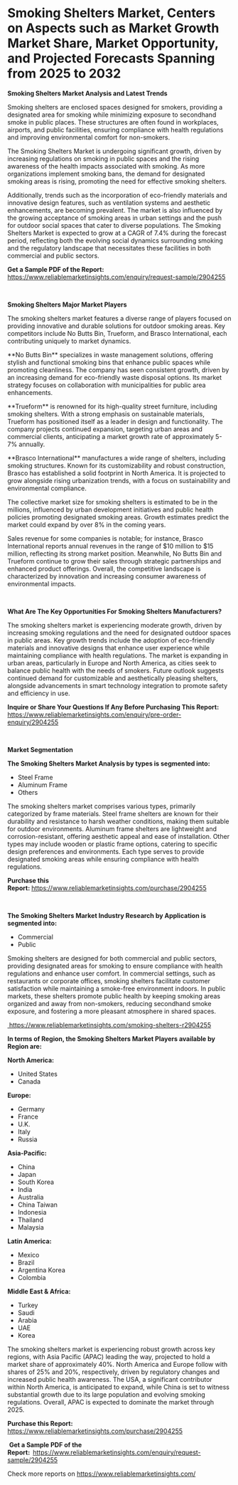 <p><h1>Smoking Shelters Market, Centers on Aspects such as Market Growth Market Share, Market Opportunity, and Projected Forecasts Spanning from 2025 to 2032</h1></p><p><strong>Smoking Shelters Market Analysis and Latest Trends</strong></p>
<p><p>Smoking shelters are enclosed spaces designed for smokers, providing a designated area for smoking while minimizing exposure to secondhand smoke in public places. These structures are often found in workplaces, airports, and public facilities, ensuring compliance with health regulations and improving environmental comfort for non-smokers.</p><p>The Smoking Shelters Market is undergoing significant growth, driven by increasing regulations on smoking in public spaces and the rising awareness of the health impacts associated with smoking. As more organizations implement smoking bans, the demand for designated smoking areas is rising, promoting the need for effective smoking shelters. </p><p>Additionally, trends such as the incorporation of eco-friendly materials and innovative design features, such as ventilation systems and aesthetic enhancements, are becoming prevalent. The market is also influenced by the growing acceptance of smoking areas in urban settings and the push for outdoor social spaces that cater to diverse populations. The Smoking Shelters Market is expected to grow at a CAGR of 7.4% during the forecast period, reflecting both the evolving social dynamics surrounding smoking and the regulatory landscape that necessitates these facilities in both commercial and public sectors.</p></p>
<p><strong>Get a Sample PDF of the Report:&nbsp;</strong> <a href="https://www.reliablemarketinsights.com/enquiry/request-sample/2904255?utm_campaign=3033&utm_medium=2&utm_source=Github&utm_content=ia&utm_term=11032025&utm_id=smoking-shelters">https://www.reliablemarketinsights.com/enquiry/request-sample/2904255</a></p>
<p>&nbsp;</p>
<p><strong>Smoking Shelters Major Market Players</strong></p>
<p><p>The smoking shelters market features a diverse range of players focused on providing innovative and durable solutions for outdoor smoking areas. Key competitors include No Butts Bin, Trueform, and Brasco International, each contributing uniquely to market dynamics.</p><p>**No Butts Bin** specializes in waste management solutions, offering stylish and functional smoking bins that enhance public spaces while promoting cleanliness. The company has seen consistent growth, driven by an increasing demand for eco-friendly waste disposal options. Its market strategy focuses on collaboration with municipalities for public area enhancements.</p><p>**Trueform** is renowned for its high-quality street furniture, including smoking shelters. With a strong emphasis on sustainable materials, Trueform has positioned itself as a leader in design and functionality. The company projects continued expansion, targeting urban areas and commercial clients, anticipating a market growth rate of approximately 5-7% annually.</p><p>**Brasco International** manufactures a wide range of shelters, including smoking structures. Known for its customizability and robust construction, Brasco has established a solid footprint in North America. It is projected to grow alongside rising urbanization trends, with a focus on sustainability and environmental compliance.</p><p>The collective market size for smoking shelters is estimated to be in the millions, influenced by urban development initiatives and public health policies promoting designated smoking areas. Growth estimates predict the market could expand by over 8% in the coming years.</p><p>Sales revenue for some companies is notable; for instance, Brasco International reports annual revenues in the range of $10 million to $15 million, reflecting its strong market position. Meanwhile, No Butts Bin and Trueform continue to grow their sales through strategic partnerships and enhanced product offerings. Overall, the competitive landscape is characterized by innovation and increasing consumer awareness of environmental impacts.</p></p>
<p>&nbsp;</p>
<p><strong>What Are The Key Opportunities For Smoking Shelters Manufacturers?</strong></p>
<p><p>The smoking shelters market is experiencing moderate growth, driven by increasing smoking regulations and the need for designated outdoor spaces in public areas. Key growth trends include the adoption of eco-friendly materials and innovative designs that enhance user experience while maintaining compliance with health regulations. The market is expanding in urban areas, particularly in Europe and North America, as cities seek to balance public health with the needs of smokers. Future outlook suggests continued demand for customizable and aesthetically pleasing shelters, alongside advancements in smart technology integration to promote safety and efficiency in use.</p></p>
<p><strong>Inquire or Share Your Questions If Any Before Purchasing This Report:</strong> <a href="https://www.reliablemarketinsights.com/enquiry/pre-order-enquiry/2904255?utm_campaign=3033&utm_medium=2&utm_source=Github&utm_content=ia&utm_term=11032025&utm_id=smoking-shelters">https://www.reliablemarketinsights.com/enquiry/pre-order-enquiry/2904255</a></p>
<p>&nbsp;</p>
<p><strong>Market Segmentation</strong></p>
<p><strong>The Smoking Shelters Market Analysis by types is segmented into:</strong></p>
<p><ul><li>Steel Frame</li><li>Aluminum Frame</li><li>Others</li></ul></p>
<p><p>The smoking shelters market comprises various types, primarily categorized by frame materials. Steel frame shelters are known for their durability and resistance to harsh weather conditions, making them suitable for outdoor environments. Aluminum frame shelters are lightweight and corrosion-resistant, offering aesthetic appeal and ease of installation. Other types may include wooden or plastic frame options, catering to specific design preferences and environments. Each type serves to provide designated smoking areas while ensuring compliance with health regulations.</p></p>
<p><strong>Purchase this Report:&nbsp;</strong><a href="https://www.reliablemarketinsights.com/purchase/2904255?utm_campaign=3033&utm_medium=2&utm_source=Github&utm_content=ia&utm_term=11032025&utm_id=smoking-shelters">https://www.reliablemarketinsights.com/purchase/2904255</a></p>
<p>&nbsp;</p>
<p><strong>The Smoking Shelters Market Industry Research by Application is segmented into:</strong></p>
<p><ul><li>Commercial</li><li>Public</li></ul></p>
<p><p>Smoking shelters are designed for both commercial and public sectors, providing designated areas for smoking to ensure compliance with health regulations and enhance user comfort. In commercial settings, such as restaurants or corporate offices, smoking shelters facilitate customer satisfaction while maintaining a smoke-free environment indoors. In public markets, these shelters promote public health by keeping smoking areas organized and away from non-smokers, reducing secondhand smoke exposure, and fostering a more pleasant atmosphere in shared spaces.</p></p>
<p><a href="https://www.reliablemarketinsights.com/smoking-shelters-r2904255?utm_campaign=3033&utm_medium=2&utm_source=Github&utm_content=ia&utm_term=11032025&utm_id=smoking-shelters">&nbsp;https://www.reliablemarketinsights.com/smoking-shelters-r2904255</a></p>
<p><strong>In terms of Region, the Smoking Shelters Market Players available by Region are:</strong></p>
<p>
    <p> <strong> North America: </strong>
        <ul>
            <li>United States</li>
            <li>Canada</li>
        </ul>
        </p> 
    <p> <strong> Europe: </strong>
        <ul>
            <li>Germany</li>
            <li>France</li>
            <li>U.K.</li>
            <li>Italy</li>
            <li>Russia</li>
        </ul>
        </p> 
    <p> <strong> Asia-Pacific: </strong>
        <ul>
            <li>China</li>
            <li>Japan</li>
            <li>South Korea</li>
            <li>India</li>
            <li>Australia</li>
            <li>China Taiwan</li>
            <li>Indonesia</li>
            <li>Thailand</li>
            <li>Malaysia</li>
        </ul>
        </p> 
    <p> <strong> Latin America: </strong>
        <ul>
            <li>Mexico</li>
            <li>Brazil</li>
            <li>Argentina Korea</li>
            <li>Colombia</li>
        </ul>
        </p> 
    <p> <strong> Middle East & Africa: </strong>
        <ul>
            <li>Turkey</li>
            <li>Saudi</li>
            <li>Arabia</li>
            <li>UAE</li>
            <li>Korea</li>
        </ul>
    </p>
    </p>
<p><p>The smoking shelters market is experiencing robust growth across key regions, with Asia Pacific (APAC) leading the way, projected to hold a market share of approximately 40%. North America and Europe follow with shares of 25% and 20%, respectively, driven by regulatory changes and increased public health awareness. The USA, a significant contributor within North America, is anticipated to expand, while China is set to witness substantial growth due to its large population and evolving smoking regulations. Overall, APAC is expected to dominate the market through 2025.</p></p>
<p><strong>Purchase this Report: </strong><a href="https://www.reliablemarketinsights.com/purchase/2904255?utm_campaign=3033&utm_medium=2&utm_source=Github&utm_content=ia&utm_term=11032025&utm_id=smoking-shelters">https://www.reliablemarketinsights.com/purchase/2904255</a></p>
<p>&nbsp;<strong>Get a Sample PDF of the Report:&nbsp;&nbsp;</strong><a href="https://www.reliablemarketinsights.com/enquiry/request-sample/2904255?utm_campaign=3033&utm_medium=2&utm_source=Github&utm_content=ia&utm_term=11032025&utm_id=smoking-shelters">https://www.reliablemarketinsights.com/enquiry/request-sample/2904255</a></p>
<p><strong></strong></p>
<p>Check more reports on <a href="https://www.reliablemarketinsights.com/?utm_campaign=3033&utm_medium=2&utm_source=Github&utm_content=ia&utm_term=11032025&utm_id=smoking-shelters">https://www.reliablemarketinsights.com/</a></p>